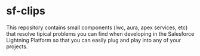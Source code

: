 # sf-clips

This repository contains small components (lwc, aura, apex services, etc) that 
resolve tipical problems you can find when developing in the Salesforce Lightning 
Platform so that you can easily plug and play into any of your projects.
